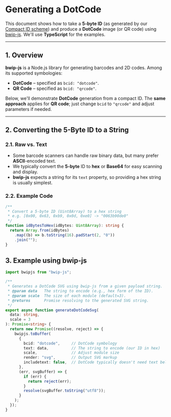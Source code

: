 # Generating a DotCode

This document shows how to take a **5-byte ID** (as generated by our [Compact ID scheme](../id-generation-guide.md)) and produce a **DotCode** image (or QR code) using [bwip-js](https://github.com/metafloor/bwip-js). We'll use **TypeScript** for the examples.

---

## 1. Overview

**bwip-js** is a Node.js library for generating barcodes and 2D codes. Among its supported symbologies:

- **DotCode** – specified as `bcid: "dotcode"`.  
- **QR Code** – specified as `bcid: "qrcode"`.

Below, we'll demonstrate **DotCode** generation from a compact ID. The **same approach** applies for **QR code**; just change `bcid` to `"qrcode"` and adjust parameters if needed.

---

## 2. Converting the 5-Byte ID to a String

### 2.1. Raw vs. Text

- Some barcode scanners can handle raw binary data, but many prefer **ASCII**-encoded text.  
- We typically convert the **5-byte** ID to **hex** or **Base64** for easy scanning and display.  
- **bwip-js** expects a string for its `text` property, so providing a hex string is usually simplest.

### 2.2. Example Code

```ts
/**
 * Convert a 5-byte ID (Uint8Array) to a hex string
 * e.g. [0x00, 0x63, 0xb9, 0x0d, 0xe0] -> "0063b90de0"
 */
function idBytesToHex(idBytes: Uint8Array): string {
  return Array.from(idBytes)
    .map((b) => b.toString(16).padStart(2, "0"))
    .join("");
}
```

## 3. Example using bwip-js

```ts
import bwipjs from "bwip-js";

/**
 * Generates a DotCode SVG using bwip-js from a given payload string.
 * @param data   The string to encode (e.g., hex form of the ID).
 * @param scale  The size of each module (default=3).
 * @returns      Promise resolving to the generated SVG string.
 */
export async function generateDotCodeSvg(
  data: string,
  scale = 3
): Promise<string> {
  return new Promise((resolve, reject) => {
    bwipjs.toBuffer(
      {
        bcid: "dotcode",     // DotCode symbology
        text: data,          // The string to encode (our ID in hex)
        scale,               // Adjust module size
        render: "svg",       // Output SVG markup
        includetext: false,  // DotCode typically doesn't need text below
      },
      (err, svgBuffer) => {
        if (err) {
          return reject(err);
        }
        resolve(svgBuffer.toString("utf8"));
      }
    );
  });
}
```
